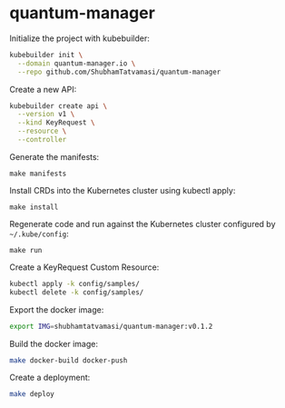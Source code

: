 # quantum-manager

Initialize the project with kubebuilder:
```bash
kubebuilder init \
  --domain quantum-manager.io \
  --repo github.com/ShubhamTatvamasi/quantum-manager
```

Create a new API:
```bash
kubebuilder create api \
  --version v1 \
  --kind KeyRequest \
  --resource \
  --controller
```

Generate the manifests:
```
make manifests
```

Install CRDs into the Kubernetes cluster using kubectl apply:
```
make install
```

Regenerate code and run against the Kubernetes cluster configured by `~/.kube/config`:
```
make run
```

Create a KeyRequest Custom Resource:
```bash
kubectl apply -k config/samples/
kubectl delete -k config/samples/
```

Export the docker image:
```bash
export IMG=shubhamtatvamasi/quantum-manager:v0.1.2
```

Build the docker image:
```bash
make docker-build docker-push
```

Create a deployment:
```bash
make deploy
```
